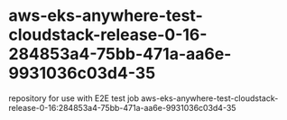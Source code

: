 # aws-eks-anywhere-test-cloudstack-release-0-16-284853a4-75bb-471a-aa6e-9931036c03d4-35
repository for use with E2E test job aws-eks-anywhere-test-cloudstack-release-0-16:284853a4-75bb-471a-aa6e-9931036c03d4-35
